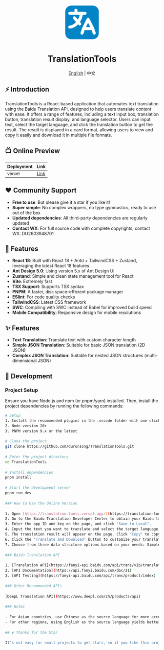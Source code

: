 <div align="center">
  <img alt="TranslationTools Logo" width="120" height="120" src="./public/logo.png">
  <h1>TranslationTools</h1>
  <span><a href="./README.md">English</a> | 中文</span>
</div>

## ⚡ Introduction

TranslationTools is a React-based application that automates text translation using the Baidu Translation API, designed to help users translate content with ease. It offers a range of features, including a text input box, translation button, translation result display, and language selector. Users can input text, select the target language, and click the translation button to get the result. The result is displayed in a card format, allowing users to view and copy it easily and download it in multiple file formats.

## 📺 Online Preview

| Deployment | Link                                          |
| ---------- | --------------------------------------------- |
| vercel     | [Link](https://translation-tools.vercel.app/) |

## ❤️ Community Support

- **Free to use**: But please give it a star if you like it!
- **Super simple**: No complex wrappers, no type gymnastics, ready to use out of the box
- **Updated dependencies**: All third-party dependencies are regularly updated
- **Contact WX**: For full source code with complete copyrights, contact WX: DU2603948701

## 🧭 Features

- **React 18**: Built with React 18 + Antd + TailwindCSS + Zustand, leveraging the latest React 18 features
- **Ant Design 5.0**: Using version 5.x of Ant Design UI
- **Zustand**: Simple and clean state management tool for React
- **Vite**: Extremely fast
- **TSX Support**: Supports TSX syntax
- **PNPM**: A faster, disk space-efficient package manager
- **ESlint**: For code quality checks
- **TailwindCSS**: Latest CSS framework
- **SWC**: Compiling with SWC instead of Babel for improved build speed
- **Mobile Compatibility**: Responsive design for mobile resolutions

## ✨ Features

- **Text Translation**: Translate text with custom character length
- **Simple JSON Translation**: Suitable for basic JSON translation (2D JSON)
- **Complex JSON Translation**: Suitable for nested JSON structures (multi-dimensional JSON)

## 🚀 Development

### Project Setup

Ensure you have Node.js and npm (or pnpm/yarn) installed. Then, install the project dependencies by running the following commands:

```bash
# Setup
1. Install the recommended plugins in the .vscode folder with one click
2. Node version 20+
3. PNPM version 9.x or the latest

# Clone the project
git clone https://github.com/durunsong/TranslationTools.git

# Enter the project directory
cd TranslationTools

# Install dependencies
pnpm install

# Start the development server
pnpm run dev

### How to Use the Online Version

1. Open [https://translation-tools.vercel.app/](https://translation-tools.vercel.app/)
2. Go to the Baidu Translation Developer Center to obtain your Baidu translation app ID and secret key. Refer to the [Baidu Translation API Documentation](https://api.fanyi.baidu.com/doc/21) for details.
3. Enter the app ID and key on the page, and click "Save to Local".
4. Input the text you want to translate and select the target language, then click "Translate".
5. The translation result will appear on the page. Click "Copy" to copy the result.
6. Click the "Translate and Download" button to customize your translation file and download the result.
7. Choose from three data structure options based on your needs: Simple JSON for 2D JSON, Complex JSON for multi-dimensional JSON, and Text Translation for plain text.

### Baidu Translation API

1. [Translation API](https://fanyi-api.baidu.com/api/trans/vip/translate)
2. [API Documentation](https://api.fanyi.baidu.com/doc/21)
3. [API Testing](https://fanyi-api.baidu.com/api/trans/product/index)

### Other Recommended APIs

[DeepL Translation API](https://www.deepl.com/zh/products/api)

### Notes

- For Asian countries, use Chinese as the source language for more accurate translations.
- For other regions, using English as the source language yields better accuracy.

## 💕 Thanks for the Star

It's not easy for small projects to get stars, so if you like this project, please support it with a star! It's the author’s primary motivation to keep maintaining it (whisper: after all, it’s free).
